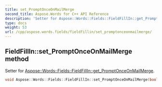 ```yaml
---
title: set_PromptOnceOnMailMerge
second_title: Aspose.Words for C++ API Reference
description: 'Setter for Aspose::Words::Fields::FieldFillIn::get_PromptOnceOnMailMerge.'
type: docs
weight: 53
url: /cpp/aspose.words.fields/fieldfillin/set_promptonceonmailmerge/
---
```

## FieldFillIn::set_PromptOnceOnMailMerge method


Setter for [Aspose::Words::Fields::FieldFillIn::get_PromptOnceOnMailMerge](../get_promptonceonmailmerge/).

```cpp
void Aspose::Words::Fields::FieldFillIn::set_PromptOnceOnMailMerge(bool value)
```

